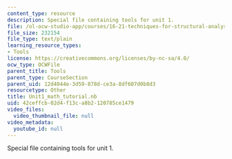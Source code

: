 ```yaml
---
content_type: resource
description: Special file containing tools for unit 1.
file: /ol-ocw-studio-app/courses/16-21-techniques-for-structural-analysis-and-design-spring-2005/42ceffcb02d4f13ca8b2120785ce1479_Unit1_math_tutorial.nb
file_size: 232154
file_type: text/plain
learning_resource_types:
- Tools
license: https://creativecommons.org/licenses/by-nc-sa/4.0/
ocw_type: OCWFile
parent_title: Tools
parent_type: CourseSection
parent_uid: 12d4044e-3d59-878d-ce3a-8df607d0b8d3
resourcetype: Other
title: Unit1_math_tutorial.nb
uid: 42ceffcb-02d4-f13c-a8b2-120785ce1479
video_files:
  video_thumbnail_file: null
video_metadata:
  youtube_id: null
---
```

Special file containing tools for unit 1.